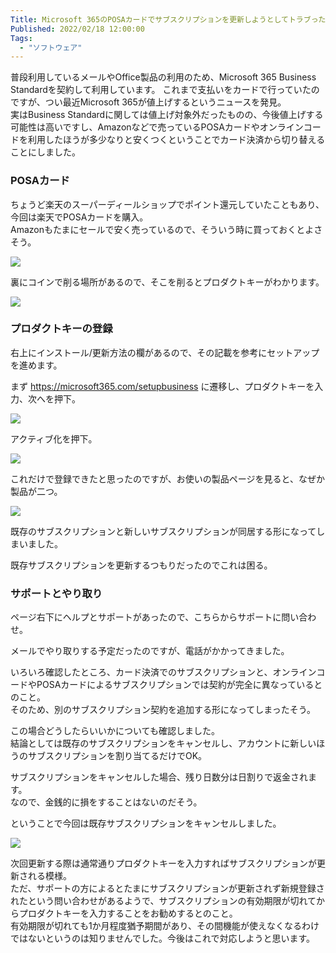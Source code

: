 ```yaml
---
Title: Microsoft 365のPOSAカードでサブスクリプションを更新しようとしてトラブった話
Published: 2022/02/18 12:00:00
Tags:
  - "ソフトウェア"
---
```


普段利用しているメールやOffice製品の利用のため、Microsoft 365 Business Standardを契約して利用しています。 
これまで支払いをカードで行っていたのですが、つい最近Microsoft 365が値上げするというニュースを発見。  
実はBusiness Standardに関しては値上げ対象外だったものの、今後値上げする可能性は高いですし、Amazonなどで売っているPOSAカードやオンラインコードを利用したほうが多少なりと安くつくということでカード決済から切り替えることにしました。  

<!-- more -->

### POSAカード

ちょうど楽天のスーパーディールショップでポイント還元していたこともあり、今回は楽天でPOSAカードを購入。  
Amazonもたまにセールで安く売っているので、そういう時に買っておくとよさそう。  

![](posacard_front.png)

裏にコインで削る場所があるので、そこを削るとプロダクトキーがわかります。  

![](posacard_back.png)

### プロダクトキーの登録

右上にインストール/更新方法の欄があるので、その記載を参考にセットアップを進めます。  

まず https://microsoft365.com/setupbusiness に遷移し、プロダクトキーを入力、次へを押下。  

![](input_productkey.png)

アクティブ化を押下。  

![](confirm.png)

これだけで登録できたと思ったのですが、お使いの製品ページを見ると、なぜか製品が二つ。  

![](two-office.png)

既存のサブスクリプションと新しいサブスクリプションが同居する形になってしまいました。  

既存サブスクリプションを更新するつもりだったのでこれは困る。  

### サポートとやり取り  

ページ右下にヘルプとサポートがあったので、こちらからサポートに問い合わせ。  

メールでやり取りする予定だったのですが、電話がかかってきました。

いろいろ確認したところ、カード決済でのサブスクリプションと、オンラインコードやPOSAカードによるサブスクリプションでは契約が完全に異なっているとのこと。  
そのため、別のサブスクリプション契約を追加する形になってしまったそう。  

この場合どうしたらいいかについても確認しました。  
結論としては既存のサブスクリプションをキャンセルし、アカウントに新しいほうのサブスクリプションを割り当てるだけでOK。  

サブスクリプションをキャンセルした場合、残り日数分は日割りで返金されます。  
なので、金銭的に損をすることはないのだそう。  

ということで今回は既存サブスクリプションをキャンセルしました。  

![](subscription_cancel.png)

次回更新する際は通常通りプロダクトキーを入力すればサブスクリプションが更新される模様。  
ただ、サポートの方によるとたまにサブスクリプションが更新されず新規登録されたという問い合わせがあるようで、サブスクリプションの有効期限が切れてからプロダクトキーを入力することをお勧めするとのこと。  
有効期限が切れても1か月程度猶予期間があり、その間機能が使えなくなるわけではないというのは知りませんでした。今後はこれで対応しようと思います。

